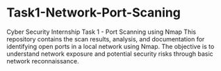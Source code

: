 # Task1-Network-Port-Scaning
Cyber Security Internship Task 1 - Port Scanning using Nmap  This repository contains the scan results, analysis, and documentation for identifying open ports in a local network using Nmap. The objective is to understand network exposure and potential security risks through basic network reconnaissance.
